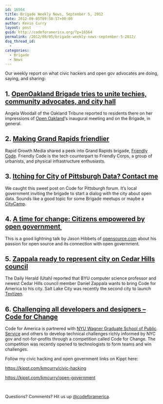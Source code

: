 ```yaml
---
id: 16564
title: Brigade Weekly News, September 5, 2012
date: 2012-09-05T09:58:57+00:00
author: Kevin Curry
layout: post
guid: http://codeforamerica.org/?p=16564
permalink: /2012/09/05/brigade-weekly-news-september-5-2012/
dsq_thread_id:
  - 
categories:
  - Brigade
  - News
---
```

Our weekly report on what civic hackers and open gov advocates are doing, saying, and sharing:

## 1. [OpenOakland Brigade tries to unite techies, community advocates, and city hall](http://www.insidebayarea.com/news/ci_21464979/openoakland-brigade-tries-unite-techies-community-advocates-and "inside bay area article")

Angela Woodall of the Oakland Tribune reported to residents there on her impressions of [Open Oakland](http://openoakland.org/ "home page")&#8216;s inaugural meeting and on the Brigade, in general.

## 2. <a href="http://www.rapidgrowthmedia.com/dogood/08_23_12_Friendly_Corps.aspx" target="_blank" data-bitly-type="bitly_hover_card">Making Grand Rapids friendlier</a>

Rapid Growth Media shared a peek into Grand Rapids brigade, [Friendly Code](http://friendlycode.org/ "home page"). Friendly Code is the tech counterpart to Friendly Corps, a group of urbanists, and physical infrastructure enthusiasts.

## 3. <a href="https://groups.google.com/a/codeforamerica.org/forum/?hl=en&fromgroups=#!topic/pittsburgh-brigade/rJVqi_H5-w8" target="_blank" data-bitly-type="bitly_hover_card">Itching for City of Pittsburgh Data? Contact me</a>

We caught this sweet post on Code for Pittsburgh forum. It&#8217;s local government inviting the brigade to start a dialog with the city about open data. Sounds like a good topic for some Brigade meetups or maybe a [CityCamp](http://citycamp.govfresh.com "home page").

## 4. <a href="http://opensource.com/government/12/8/citizens-empowered-by-open-government" target="_blank" data-bitly-type="bitly_hover_card">A time for change: Citizens empowered by open government </a>

This is a good lightning talk by Jason Hibbets of [opensource.com](http://opensource.com "home page") about his passion for open source and its connection with open government.

## 5. <a href="http://www.heraldextra.com/news/local/north/cedar-hills/zappala-ready-to-represent-city-on-cedar-hills-council/article_dd042737-28ab-5dc7-9c11-14608ceb3196.html" target="_blank" data-bitly-type="bitly_hover_card">Zappala ready to represent city on Cedar Hills council</a>

The Daily Herald (Utah) reported that BYU computer science professor and newest Cedar Hills council member Daniel Zappala wants to bring Code for America to his city. Salt Lake City was recently the second city to launch [Textizen](http://www.textizen.com/welcome "home page").

## 6. <a href="http://applicationsforgood.org/blog/challenging-all-developers-and-designers/" target="_blank" data-bitly-type="bitly_hover_card">Challenging all developers and designers &#8211; Code for Change</a>

Code for America is partnered with [NYU Wagner Graduate School of Public Service](http://wagner.nyu.edu "home page") and others to develop technical challenges richly informed by NYC gov and not-for-profits through a competition called Code for Change. The competition was recently opened to technologists to form teams and win challenges.

Follow my civic hacking and open government links on Kippt here:
  
<a title="Kippt list" href="https://kippt.com/kmcurry/civic-hacking" data-bitly-type="bitly_hover_card">https://kippt.com/kmcurry/civic-hacking</a>
  
<a title="Kippt list" href="https://kippt.com/kmcurry/open-government" data-bitly-type="bitly_hover_card">https://kippt.com/kmcurry/open-government</a>

&nbsp;

Questions? Comments? Hit us up [@codeforamerica](http://codeforamerica.org).